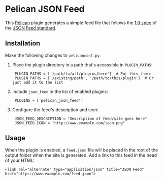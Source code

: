# Pelican JSON Feed

This [Pelican](http://docs.getpelican.com/en/stable/) plugin generates a simple feed file that follows the [1.0 spec](https://jsonfeed.org/version/1) of the [JSON Feed standard](https://jsonfeed.org/).

## Installation

Make the following changes to `pelicanconf.py`:

1. Place the plugin directory in a path that's accessible in `PLUGIN_PATHS`:

        PLUGIN_PATHS = ['/path/to/all/plugins/here']  # Put this there
        PLUGIN_PATHS = ['/existing/path', '/path/to/this/plugin']  # Or just add it to the list

2. Include `json_feed` in the list of enabled plugins:

        PLUGINS = ['pelican_json_feed']

3. Configure the feed's description and icon:

        JSON_FEED_DESCRIPTION = "Description of feed/site goes here"
        JSON_FEED_ICON = "http://www.example.com/icon.png"

## Usage

When the plugin is enabled, a `feed.json` file will be placed in the root of the output folder when the site is generated. Add a link to this feed in the head of your HTML:

    <link rel="alternate" type="application/json" title="JSON Feed" href="https://www.example.com/feed.json">
